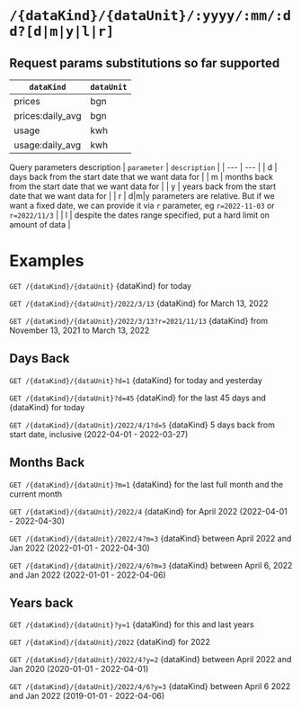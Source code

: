 
# `/{dataKind}/{dataUnit}/:yyyy/:mm/:dd?[d|m|y|l|r]`
Request params substitutions so far supported
---

| `dataKind`        | `dataUnit`    |
| ---               | ---           |
| prices            | bgn           |
| prices:daily_avg  | bgn           |
| usage             | kwh           |
| usage:daily_avg   | kwh           |

Query parameters description
| `parameter`   | `description`    |
| ---           | ---           |
| d             | days back from the start date that we want data for            |
| m             | months back from the start date that we want data for      |
| y             | years back from the start date that we want data for           |
| r             | d|m|y parameters are relative. But if we want a fixed date, we can provide it via `r` parameter, eg `r=2022-11-03` or `r=2022/11/3` |
| l             | despite the dates range specified, put a hard limit on amount of data           |
# Examples

`GET /{dataKind}/{dataUnit}`
{dataKind} for today

`GET /{dataKind}/{dataUnit}/2022/3/13`
{dataKind} for March 13, 2022

`GET /{dataKind}/{dataUnit}/2022/3/13?r=2021/11/13`
{dataKind} from November 13, 2021 to March 13, 2022 

## Days Back

`GET /{dataKind}/{dataUnit}?d=1`
{dataKind} for today and yesterday

`GET /{dataKind}/{dataUnit}?d=45`
{dataKind} for the last 45 days and {dataKind} for today

`GET /{dataKind}/{dataUnit}/2022/4/1?d=5`
{dataKind} 5 days back from start date, inclusive (2022-04-01 - 2022-03-27)

## Months Back

`GET /{dataKind}/{dataUnit}?m=1`
{dataKind} for the last full month and the current month

`GET /{dataKind}/{dataUnit}/2022/4`
{dataKind} for April 2022 (2022-04-01 - 2022-04-30)

`GET /{dataKind}/{dataUnit}/2022/4?m=3`
{dataKind} between April 2022 and Jan 2022 (2022-01-01 - 2022-04-30)

`GET /{dataKind}/{dataUnit}/2022/4/6?m=3`
{dataKind} between April 6, 2022 and Jan 2022 (2022-01-01 - 2022-04-06)

## Years back

`GET /{dataKind}/{dataUnit}?y=1`
{dataKind} for this and last years

`GET /{dataKind}/{dataUnit}/2022`
{dataKind} for 2022

`GET /{dataKind}/{dataUnit}/2022/4?y=2`
{dataKind} between April 2022 and Jan 2020 (2020-01-01 - 2022-04-01)

`GET /{dataKind}/{dataUnit}/2022/4/6?y=3`
{dataKind} between April 6 2022 and Jan 2022 (2019-01-01 - 2022-04-06)


